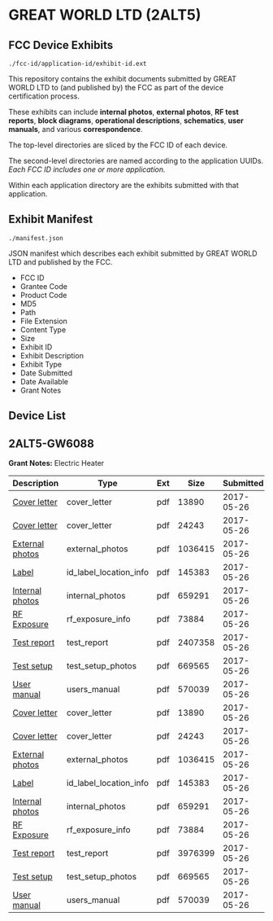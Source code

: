 # GREAT WORLD LTD (2ALT5)
## FCC Device Exhibits

```
./fcc-id/application-id/exhibit-id.ext
```

This repository contains the exhibit documents submitted by GREAT WORLD LTD to (and published by) the FCC as part of the device certification process.

These exhibits can include **internal photos**, **external photos**, **RF test reports**, **block diagrams**, **operational descriptions**, **schematics**, **user manuals**, and various **correspondence**.

The top-level directories are sliced by the FCC ID of each device.

The second-level directories are named according to the application UUIDs. *Each FCC ID includes one or more application.*

Within each application directory are the exhibits submitted with that application. 

## Exhibit Manifest

```
./manifest.json
```

JSON manifest which describes each exhibit submitted by GREAT WORLD LTD and published by the FCC.

- FCC ID
- Grantee Code
- Product Code
- MD5
- Path
- File Extension
- Content Type
- Size
- Exhibit ID
- Exhibit Description
- Exhibit Type
- Date Submitted
- Date Available
- Grant Notes

## Device List
## 2ALT5-GW6088
**Grant Notes:** Electric Heater

| Description | Type | Ext | Size | Submitted | Available |
| ----------- | ---- | --- | ---- | --------- | --------- |
| [Cover letter](2ALT5-GW6088/29532242832be83ba1d947ae5cc11c08/3404954.pdf) | cover_letter | pdf | 13890 | 2017-05-26 | 2017-05-26 |
| [Cover letter](2ALT5-GW6088/29532242832be83ba1d947ae5cc11c08/3404955.pdf) | cover_letter | pdf | 24243 | 2017-05-26 | 2017-05-26 |
| [External photos](2ALT5-GW6088/29532242832be83ba1d947ae5cc11c08/3404956.pdf) | external_photos | pdf | 1036415 | 2017-05-26 | 2017-05-26 |
| [Label](2ALT5-GW6088/29532242832be83ba1d947ae5cc11c08/3404957.pdf) | id_label_location_info | pdf | 145383 | 2017-05-26 | 2017-05-26 |
| [Internal photos](2ALT5-GW6088/29532242832be83ba1d947ae5cc11c08/3404958.pdf) | internal_photos | pdf | 659291 | 2017-05-26 | 2017-05-26 |
| [RF Exposure](2ALT5-GW6088/29532242832be83ba1d947ae5cc11c08/3404960.pdf) | rf_exposure_info | pdf | 73884 | 2017-05-26 | 2017-05-26 |
| [Test report](2ALT5-GW6088/29532242832be83ba1d947ae5cc11c08/3404962.pdf) | test_report | pdf | 2407358 | 2017-05-26 | 2017-05-26 |
| [Test setup](2ALT5-GW6088/29532242832be83ba1d947ae5cc11c08/3404963.pdf) | test_setup_photos | pdf | 669565 | 2017-05-26 | 2017-05-26 |
| [User manual](2ALT5-GW6088/29532242832be83ba1d947ae5cc11c08/3404964.pdf) | users_manual | pdf | 570039 | 2017-05-26 | 2017-05-26 |
| [Cover letter](2ALT5-GW6088/c9c6841b90271a6d5188d47f75151cf5/3404954.pdf) | cover_letter | pdf | 13890 | 2017-05-26 | 2017-05-26 |
| [Cover letter](2ALT5-GW6088/c9c6841b90271a6d5188d47f75151cf5/3404955.pdf) | cover_letter | pdf | 24243 | 2017-05-26 | 2017-05-26 |
| [External photos](2ALT5-GW6088/c9c6841b90271a6d5188d47f75151cf5/3404956.pdf) | external_photos | pdf | 1036415 | 2017-05-26 | 2017-05-26 |
| [Label](2ALT5-GW6088/c9c6841b90271a6d5188d47f75151cf5/3404957.pdf) | id_label_location_info | pdf | 145383 | 2017-05-26 | 2017-05-26 |
| [Internal photos](2ALT5-GW6088/c9c6841b90271a6d5188d47f75151cf5/3404958.pdf) | internal_photos | pdf | 659291 | 2017-05-26 | 2017-05-26 |
| [RF Exposure](2ALT5-GW6088/c9c6841b90271a6d5188d47f75151cf5/3404960.pdf) | rf_exposure_info | pdf | 73884 | 2017-05-26 | 2017-05-26 |
| [Test report](2ALT5-GW6088/c9c6841b90271a6d5188d47f75151cf5/3404998.pdf) | test_report | pdf | 3976399 | 2017-05-26 | 2017-05-26 |
| [Test setup](2ALT5-GW6088/c9c6841b90271a6d5188d47f75151cf5/3404963.pdf) | test_setup_photos | pdf | 669565 | 2017-05-26 | 2017-05-26 |
| [User manual](2ALT5-GW6088/c9c6841b90271a6d5188d47f75151cf5/3404964.pdf) | users_manual | pdf | 570039 | 2017-05-26 | 2017-05-26 |
